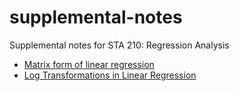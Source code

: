 # supplemental-notes

Supplemental notes for STA 210: Regression Analysis

- [Matrix form of linear regression](https://github.com/STA210-Sp19/supplemental-notes/blob/master/regression-basics-matrix.pdf)
- [Log Transformations in Linear Regression]("log-transformations.pdf")

